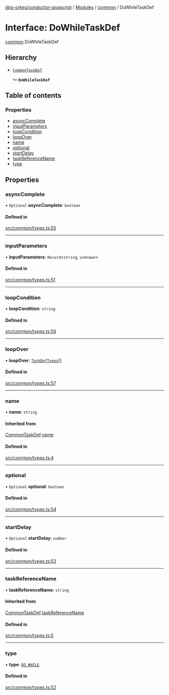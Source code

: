 [@io-orkes/conductor-javascript](../README.md) / [Modules](../modules.md) / [common](../modules/common.md) / DoWhileTaskDef

# Interface: DoWhileTaskDef

[common](../modules/common.md).DoWhileTaskDef

## Hierarchy

- [`CommonTaskDef`](common.CommonTaskDef.md)

  ↳ **`DoWhileTaskDef`**

## Table of contents

### Properties

- [asyncComplete](common.DoWhileTaskDef.md#asynccomplete)
- [inputParameters](common.DoWhileTaskDef.md#inputparameters)
- [loopCondition](common.DoWhileTaskDef.md#loopcondition)
- [loopOver](common.DoWhileTaskDef.md#loopover)
- [name](common.DoWhileTaskDef.md#name)
- [optional](common.DoWhileTaskDef.md#optional)
- [startDelay](common.DoWhileTaskDef.md#startdelay)
- [taskReferenceName](common.DoWhileTaskDef.md#taskreferencename)
- [type](common.DoWhileTaskDef.md#type)

## Properties

### asyncComplete

• `Optional` **asyncComplete**: `boolean`

#### Defined in

[src/common/types.ts:55](https://github.com/conductor-sdk/conductor-javascript/blob/dbd8275/src/common/types.ts#L55)

___

### inputParameters

• **inputParameters**: `Record`<`string`, `unknown`\>

#### Defined in

[src/common/types.ts:51](https://github.com/conductor-sdk/conductor-javascript/blob/dbd8275/src/common/types.ts#L51)

___

### loopCondition

• **loopCondition**: `string`

#### Defined in

[src/common/types.ts:56](https://github.com/conductor-sdk/conductor-javascript/blob/dbd8275/src/common/types.ts#L56)

___

### loopOver

• **loopOver**: [`TaskDefTypes`](../modules/common.md#taskdeftypes)[]

#### Defined in

[src/common/types.ts:57](https://github.com/conductor-sdk/conductor-javascript/blob/dbd8275/src/common/types.ts#L57)

___

### name

• **name**: `string`

#### Inherited from

[CommonTaskDef](common.CommonTaskDef.md).[name](common.CommonTaskDef.md#name)

#### Defined in

[src/common/types.ts:4](https://github.com/conductor-sdk/conductor-javascript/blob/dbd8275/src/common/types.ts#L4)

___

### optional

• `Optional` **optional**: `boolean`

#### Defined in

[src/common/types.ts:54](https://github.com/conductor-sdk/conductor-javascript/blob/dbd8275/src/common/types.ts#L54)

___

### startDelay

• `Optional` **startDelay**: `number`

#### Defined in

[src/common/types.ts:53](https://github.com/conductor-sdk/conductor-javascript/blob/dbd8275/src/common/types.ts#L53)

___

### taskReferenceName

• **taskReferenceName**: `string`

#### Inherited from

[CommonTaskDef](common.CommonTaskDef.md).[taskReferenceName](common.CommonTaskDef.md#taskreferencename)

#### Defined in

[src/common/types.ts:5](https://github.com/conductor-sdk/conductor-javascript/blob/dbd8275/src/common/types.ts#L5)

___

### type

• **type**: [`DO_WHILE`](../enums/common.TaskType.md#do_while)

#### Defined in

[src/common/types.ts:52](https://github.com/conductor-sdk/conductor-javascript/blob/dbd8275/src/common/types.ts#L52)
